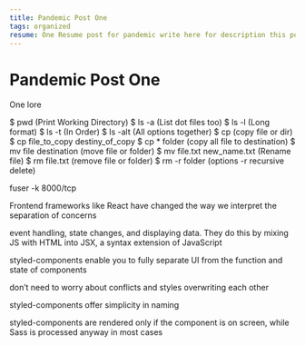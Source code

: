 ```yaml
---
title: Pandemic Post One
tags: organized
resume: One Resume post for pandemic write here for description this post
---
```


# Pandemic Post One

One lore

$ pwd (Print Working Directory)
$ ls -a (List dot files too)
$ ls -l (Long format)
$ ls -t (In Order)
$ ls -alt (All options together)
$ cp (copy file or dir)
$ cp file_to_copy destiny_of_copy
$ cp * folder (copy all file to destination)
$ mv file destination (move file or folder)
$ mv file.txt new_name.txt (Rename file)
$ rm file.txt (remove file or folder)
$ rm -r folder (options -r recursive delete)

fuser -k 8000/tcp

Frontend frameworks like React have changed the way we interpret the separation of concerns

event handling, state changes, and displaying data. They do this by mixing JS with HTML into JSX, a syntax extension of JavaScript

styled-components enable you to fully separate UI from the function and state of components

don’t need to worry about conflicts and styles overwriting each other

styled-components offer simplicity in naming

styled-components are rendered only if the component is on screen, while Sass is processed anyway in most cases
